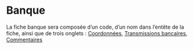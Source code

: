 # Banque



La fiche banque sera composée d’un code, d’un nom dans l’entête de la fiche, ainsi que de trois onglets : [Coordonnées](BanqueCoordonnées.md), [Transmissions bancaires](BanqueTransmissionsBancaires.md), [Commentaires](BanqueCommentaires.md)


